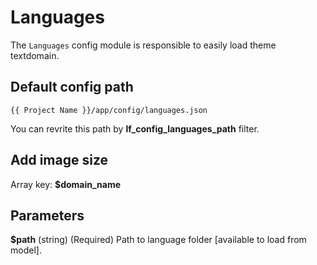 Languages
===

The `Languages` config module is responsible to easily load theme textdomain. 

Default config path
---
`{{ Project Name }}/app/config/languages.json`

You can revrite this path by __lf\_config\_languages\_path__ filter.

Add image size
---
Array key: 
**$domain_name**

Parameters
---

**$path**
(string) (Required) Path to language folder [available to load from model]. 